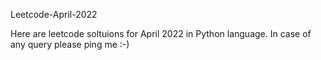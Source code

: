  Leetcode-April-2022

Here are leetcode soltuions for April 2022 in Python language. In case of any query please ping me :-)
